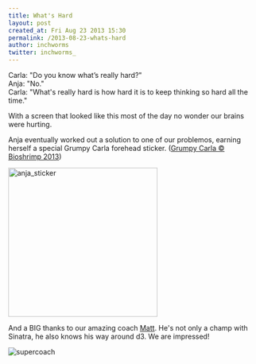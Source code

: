 ```yaml
---
title: What's Hard
layout: post
created_at: Fri Aug 23 2013 15:30
permalink: /2013-08-23-whats-hard
author: inchworms
twitter: inchworms_
---
```


Carla: "Do you know what’s really hard?"</br>
Anja: "No."</br>
Carla: "What's really hard is how hard it is to keep thinking so hard all the time."</br>

With a screen that looked like this most of the day no wonder our brains were hurting.

Anja eventually worked out a solution to one of our problemos, earning herself a special Grumpy Carla forehead sticker. ([Grumpy Carla © Bioshrimp 2013](http://inchworms.net/inchworms/images/grumpycarla.jpg))

<img src="/inchworms/images/anja_sticker.jpg" alt="anja_sticker" style="width: 300px;"/>

And a BIG thanks to our amazing coach [Matt](https://twitter.com/fidothe). He's not only a champ with Sinatra, he also knows his way around d3. We are impressed!

![supercoach](http://weknowgifs.com/wp-content/uploads/2013/05/mexican-soccer-coach-super-saiyan-gif.gif)

